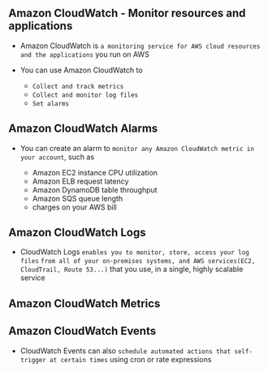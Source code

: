 ## Amazon CloudWatch - Monitor resources and applications

- Amazon CloudWatch is `a monitoring service for AWS cloud resources and the applications` you run on AWS

- You can use Amazon CloudWatch to
  - `Collect and track metrics`
  - `Collect and monitor log files`
  - `Set alarms`

## Amazon CloudWatch Alarms

- You can create an alarm to `monitor any Amazon CloudWatch metric in your account`, such as

  - Amazon EC2 instance CPU utilization
  - Amazon ELB request latency
  - Amazon DynamoDB table throughput
  - Amazon SQS queue length
  - charges on your AWS bill

## Amazon CloudWatch Logs

- CloudWatch Logs `enables you to monitor, store, access your log files` `from all of your on-premises systems, and AWS services(EC2, CloudTrail, Route 53...)` that you use, in a single, highly scalable service

## Amazon CloudWatch Metrics

## Amazon CloudWatch Events

- CloudWatch Events can also `schedule automated actions that self-trigger at certain times` using cron or rate expressions
